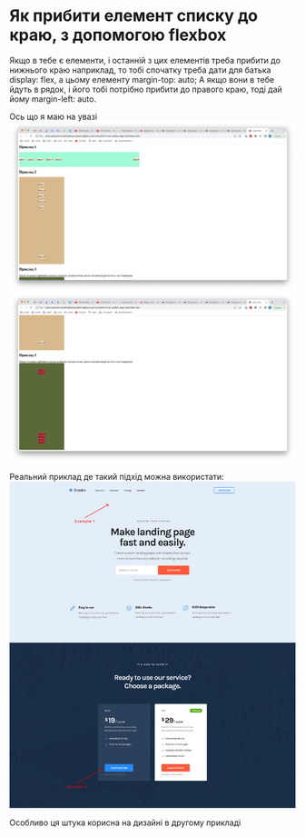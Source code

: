 # Як прибити елемент списку до краю, з допомогою flexbox

Якщо в тебе є елементи, і останній з цих елементів треба прибити до нижнього краю наприклад, то тобі спочатку треба дати для батька display: flex, а цьому елементу margin-top: auto; А якщо вони в тебе йдуть в рядок, і його тобі потрібно прибити до правого краю, тоді дай йому margin-left: auto. 

Ось що я маю на увазі
<img src="1.png">
<img src="2.png">

Реальний приклад де такий підхід можна використати:
<img src="05-Digital Service.jpg">

Особливо ця штука корисна на дизайні в другому прикладі
